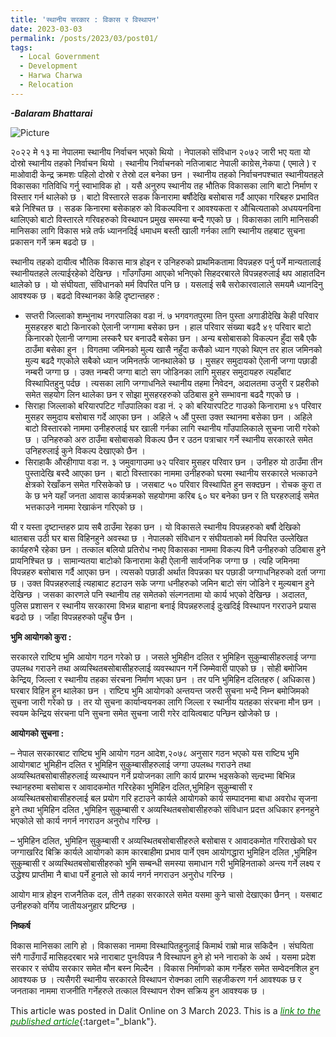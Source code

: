 ```yaml
---
title: 'स्थानीय सरकार : विकास र विस्थापन'
date: 2023-03-03
permalink: /posts/2023/03/post01/
tags:
  - Local Government
  - Development
  - Harwa Charwa
  - Relocation
---
```


**_-Balaram Bhattarai_**

![Picture](https://github.com/brbhattarai/portfolio/blob/main/images/postImage/2023_03_first.JPG?raw=true)

२०२२ मे १३ मा नेपालमा स्थानीय निर्वाचन भएको थियो । नेपालको संविधान २०७२ जारी भए यता यो दोस्रो स्थानीय तहको निर्वाचन थियो । स्थानीय निर्वाचनको नतिजाबाट नेपाली काग्रेस,नेकपा ( एमाले ) र माओवादी केन्द्र क्रमशः पहिलो दोस्रो र तेस्रो दल बनेका छन । स्थानीय तहको निर्वाचनपश्चात स्थानीयतहले विकासका गतिविधि गर्नु स्वाभाविक हो । यसै अनुरुप स्थानीय तह भौतिक विकासका लागि बाटो निर्माण र विस्तार गर्न थालेको छ । बाटो विस्तारले सडक किनारामा बर्षौदेखि बसोबास गर्दै आएका गरिबहरु प्रभावित बन्ने निश्चित छ । सडक किनारमा बसेकाहरु को विकल्पविना र आवश्यकता र औचित्यताको अधययनविना थालिएको बाटो विस्तारले गरिवहरुको विस्थापन प्रमुख समस्या बन्दै गएको छ । विकासका लागि मानिसकी मानिसका लागि विकास भन्ने तर्फ ध्याननदिई धमाधम बस्ती खाली गर्नका लागि स्थानीय तहबाट सुचना प्रकासन गर्ने क्रम बढदो छ ।

स्थानीय तहको दायीत्व भौतिक विकास मात्र होइन र उनिहरुको प्राथमिकतामा विपन्नहरु पर्नु पर्ने मान्यतालाई स्थानीयतहले लत्याईरहेको देखिन्छ । गाँउगाँउमा आएको भनिएको सिहदरबारले विपन्नहरुलाई थप आहातदिन थालेको छ । यो संघीयता, संविधानको मर्म विपरित पनि छ । यसलाई सबै सरोकारवालाले समयमै ध्यानदिनु आवश्यक छ ।
बढदो विस्थानका केहि दृष्टान्तहरु :
* सप्तरी जिल्लाको शम्भुनाथ नगरपालिका वडा नं. ७ भगवगतपुरमा तिन पुस्ता अगाडीदेखि केही परिवार मुसहरहरु बाटो किनारको ऐलानी जग्गामा बसेका छन । हाल परिवार संख्या बढदै ४९ परिवार बाटो किनारको ऐलानी जग्गामा लस्करै घर बनाउदै बसेका छन । अन्य बसोबासको विकल्पन हुँदा सबै एकै ठाउँमा बसेका हुन । विगतमा जमिनको मुल्य खासै नहुँदा कसैको ध्यान गएको थिएन तर हाल जमिनको मुल्य बढदै गएकोले सबैको ध्यान जमिनतर्फ जानथालेको छ । मुसहर समुदायको ऐलानी जग्गा पछाडी नम्बरी जग्गा छ । उक्त नम्बरी जग्गा बाटो सग जोडिनका लागि मुसहर समुदायहरु त्यहाँबाट विस्थापितहुनु पर्दछ । त्यसका लागि जग्गाधनिले स्थानीय तहमा निवेदन, अदालतमा उजुरी र प्रहरीको समेत सहयोग लिन थालेका छन र सोझा मुसहरहरुको उठिबास हुने सम्भावना बढदै गएको छ ।
* सिराहा जिल्लाको बरियारपटिट गाँउपालिका वडा नं. २ को बरियारपटिट गाउको किनारामा ४१ परिवार मुसहर समुदाय बसोबास गर्दे आएका छन । अहिले ५ औं पुस्ता उक्त स्थानमा बसेका छन । अहिले बाटो विस्तारको नाममा उनीहरुलाई घर खाली गर्नका लागि स्थानीय गाँउपालिकाले सुचना जारी गरेको छ । उनिहरुको अरु ठाउँमा बसोबासको विकल्प छैन र उठन पत्राचार गर्ने स्थानीय सरकारले समेत उनिहरुलाई कुने विकल्प देखाएको छैन ।
* सिराहाकै औरहीगापा वडा न. ३ जमुवागाउमा ७२ परिवार मुसहर परिवार छन । उनीहरु यो ठाउँमा तीन पुस्तादेखि बस्दै आएका छन । बाटो विस्तारका नाममा उनीहरुको घरमा स्थानीय सरकारले भत्काउने क्षेत्रको रेखाँकन समेत गरिसकेको छ । जसबाट ५० परिवार विस्थापित हुन सक्दछन । रोचक कुरा त के छ भने यहाँ जनता आवास कार्यक्रमको सहयोगमा करिब ६० घर बनेका छन र ति घरहरुलाई समेत भत्तकाउने नाममा रेखाकंन गरिएको छ ।

यी र यस्ता दृष्टान्तहरु प्राय सबै ठाउँमा रेहका छन । यो विकासले स्थानीय विपन्नहरुको बर्षौ देखिको थातबास उठी घर बास विहिनहुने अवस्था छ । नेपालको संविधान र संघीयताको मर्म विपरित उल्लेखित कार्यहरुभै रहेका छन । तत्काल बलियो प्रतिरोध नभए विकासका नाममा विकल्प विनै उनीहरुको उठिबास हुने प्रायनिश्चित छ । सामान्यतया बाटोको किनारामा केही ऐलानी सार्वजनिक जग्गा छ । त्यहि जमिनमा विपन्नहरु बसोबास गर्दै आएका छन । त्यसको पछाडी अर्थात विपन्नका घर पछाडी जग्गाधनिहरुको दर्ता जग्गा छ । उक्त विपन्नहरुलाई त्यहाबाट हटाउन सके जग्गा धनीहरुको जमिन बाटो संग जोडिने र मुल्यबान हुने देखिन्छ । जसका कारणले पनि स्थानीय तह समेतको संल्गनतामा यो कार्य भएको देखिन्छ । अदालत, पुलिस प्रशासन र स्थानीय सरकारमा विभन्न बाहाना बनाई विपन्नहरुलाई दुःखदिई विस्थापन गरराउने प्रयास बढदो छ । जाँहा विपन्नहरुको पहुँच छैन ।

**भुमि आयोगको कुरा :**

सरकारले राष्ट्यि भुमि आयोग गठन गरेको छ । जसले भुमिहीन दलित र भुमिहिन सुकुम्बासीहरुलाई जग्गा उपलब्ध गराउने तथा अव्यस्थितबसोबासीहरुलाई व्यवस्थापन गर्ने जिम्मेवारी पाएको छ । सोही बमोजिम केन्द्रिय, जिल्ला र स्थानीय तहका संरचना निर्माण भएका छन । तर पनि भुमिहिन दलितहरु ( अधिकास ) घरबार विहिन हुन थालेका छन । राष्ट्यि भुमि आयोगको अन्तयन्त जरुरी सुचना भन्दै निम्न बमोजिमको सुचना जारी गरेको छ । तर यो सुचना कार्यान्वयनका लागि जिल्ला र स्थानीय यतहका संरचना मौन छन । स्वयम केन्द्रिय संरचना पनि सुचना समेत सुचना जारी गरेर दायित्वबाट पन्छिन खोजेको छ ।

**आयोगको सुचना  :**

– नेपाल सरकारबाट राष्ट्यि भुमि आयोग गठन आदेश,२०७८ अनुसार गठन भएको यस राष्ट्यि भुमि आयोगबाट भुमिहीन दलित र भुमिहिन सुकुम्बासीहरुलाई जग्गा उपलब्ध गराउने तथा अव्यस्थितबसोबासीहरुलाई व्यस्थापन गर्ने प्रयोजनका लागि कार्य प्रारम्भ भइसकेको सन्र्दभ्मा बिभिन्न स्थानहरुमा बसोबास र आवादकमोत गरिरहेका भुमिहिन दलित,भुमिहिन सुकुम्बासी र अव्यस्थितबसोबासीहरुलाई बल प्रयोग गरि हटाउने कार्यले आयोगको कार्य सम्पादनमा बाधा अवरोध सृजना हुने तथा भुमिहिन दलित ,भुमिहिन सुकुम्बासी र अव्यस्थितबसोबासीहरुको संविधान प्रदत्त अधिकार हननहुने भएकोले सो कार्य नगर्न नगराउन अनुरोध गरिन्छ ।

– भुमिहिन दलित, भुमिहिन सुकुम्बासी र अव्यस्थितबसोबासीहरुले बसोबास र आवादकमोत गरिराखेको घर जग्गाखरिद बिक्रि कार्यले आयोगको काम कारबाहीमा प्रभाव पार्ने एवम आयोगद्धारा भुमिहिन दलित ,भुमिहिन सुकुम्बासी र अव्यस्थितबसोबासीहरुको भुमि सम्बन्धी  समस्या समाधान गरी भुमिहिनताको अन्त्य गर्ने लक्ष्य र उद्धेश्य प्राप्तीमा नै बाधा पर्ने हुनाले सो कार्य नगर्न नगराउन अनुरोध गरिन्छ ।

आयोग मात्र होइन राजनैतिक दल, तीनै तहका सरकारले समेत यसमा कुने चासो देखाएका छैनन् । यसबाट उनीहरुको वर्गिय जातीयअनुहार प्रष्टिन्छ ।

**निष्कर्ष**

विकास मानिसका लागि हो । विकासका नाममा विस्थापितहुनुलाई किमार्थ राम्रो मान्न सकिदैन । संघयिता संगै गाउँगाउँ मासिहदरबार भन्ने नाराबाट पुनःविपन्न नै विस्थापन हुने हो भने नाराको के अर्थ । यसमा प्रदेश सरकार र संघीय सरकार समेत मौन बस्न मिल्दैन । विकास निर्माणको काम गर्नेहरु समेत सम्वेदनशिल हुन आवश्यक छ । त्यसैगरी स्थानीय सरकारले विस्थापन रोक्नका लागि सहजीकरण गर्न आवश्यक छ र जनताका नाममा राजनीति गर्नेहरुले तत्काल विस्थापन रोक्न सक्रिय हुन आवश्यक छ ।

This article was posted in Dalit Online on 3 March 2023. This is a [<span style="color:green">*link to the published article*</span>](https://dalitonline.com/archives/16681?fbclid=IwAR1_f73RseYYwYA50wuDvRZPl7xlPrySiaVhJARi7QHZ1ogtpmxVIBMjJZ4){:target="_blank"}.
